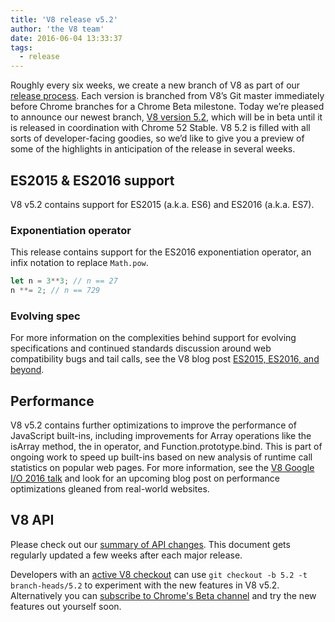 ```yaml
---
title: 'V8 release v5.2'
author: 'the V8 team'
date: 2016-06-04 13:33:37
tags:
  - release
---
```

Roughly every six weeks, we create a new branch of V8 as part of our [release process](/docs/release-process). Each version is branched from V8’s Git master immediately before Chrome branches for a Chrome Beta milestone. Today we’re pleased to announce our newest branch, [V8 version 5.2](https://chromium.googlesource.com/v8/v8.git/+log/branch-heads/5.2), which will be in beta until it is released in coordination with Chrome 52 Stable. V8 5.2 is filled with all sorts of developer-facing goodies, so we’d like to give you a preview of some of the highlights in anticipation of the release in several weeks.

## ES2015 & ES2016 support

V8 v5.2 contains support for ES2015 (a.k.a. ES6) and ES2016 (a.k.a. ES7).

### Exponentiation operator

This release contains support for the ES2016 exponentiation operator, an infix notation to replace `Math.pow`.

```js
let n = 3**3; // n == 27
n **= 2; // n == 729
```

### Evolving spec

For more information on the complexities behind support for evolving specifications and continued standards discussion around web compatibility bugs and tail calls, see the V8 blog post [ES2015, ES2016, and beyond](/blog/modern-javascript).

## Performance

V8 v5.2 contains further optimizations to improve the performance of JavaScript built-ins, including improvements for Array operations like the isArray method, the in operator, and Function.prototype.bind. This is part of ongoing work to speed up built-ins based on new analysis of runtime call statistics on popular web pages. For more information, see the [V8 Google I/O 2016 talk](https://www.youtube.com/watch?v=N1swY14jiKc) and look for an upcoming blog post on performance optimizations gleaned from real-world websites.

## V8 API

Please check out our [summary of API changes](http://bit.ly/v8-api-changes). This document gets regularly updated a few weeks after each major release.

Developers with an [active V8 checkout](https://v8.dev/docs/source-code#using-git) can use `git checkout -b 5.2 -t branch-heads/5.2` to experiment with the new features in V8 v5.2. Alternatively you can [subscribe to Chrome's Beta channel](https://www.google.com/chrome/browser/beta.html) and try the new features out yourself soon.
